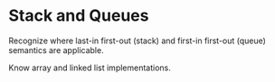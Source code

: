 # Stack and Queues

Recognize where last-in first-out (stack) and first-in first-out (queue) semantics are applicable.

Know array and linked list implementations.